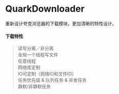 # QuarkDownloader
重新设计夸克浏览器的下载模块，更加清晰的特性设计。

#### 下载特性 
>读写分离／非分离 </br>
>全局一个线程写文件</br>
>任意线程</br>
>网络库定制</br>
>IO可定制（网络IO和文件IO）</br>
>任务优先级 & 队列任务 & 并发任务 </br>
>静默/非静默任务</br>

